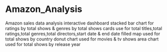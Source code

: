 # Amazon_Analysis
Amazon sales data analysis interactive dashboard
stacked bar chart for ratings by total shows & genres by total shows
cards use for total titles,total ratings,total genres,total directors,start date & end date
filled map used for total shows by country
donut chart used for movies & tv shows
area chart used for total shows by release year
